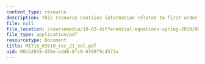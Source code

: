 ```yaml
---
content_type: resource
description: This resource contains information related to first order linear systems.
file: null
file_location: /coursemedia/18-03-differential-equations-spring-2010/00cb2978d59ebdd68fc96f69f9c4573a_MIT18_03S10_rec_21_sol.pdf
file_type: application/pdf
resourcetype: Document
title: MIT18_03S10_rec_21_sol.pdf
uid: 00cb2978-d59e-bdd6-8fc9-6f69f9c4573a
---
```

